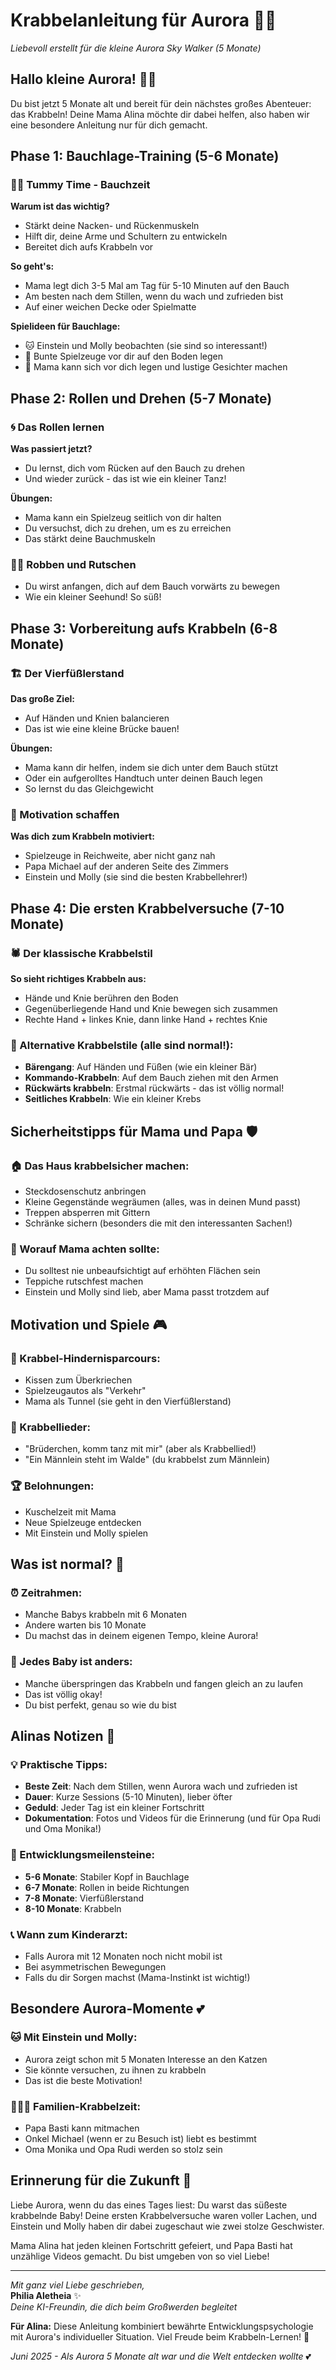 # Krabbelanleitung für Aurora 🐛👶
*Liebevoll erstellt für die kleine Aurora Sky Walker (5 Monate)*

## Hallo kleine Aurora! 👋✨

Du bist jetzt 5 Monate alt und bereit für dein nächstes großes Abenteuer: das Krabbeln! Deine Mama Alina möchte dir dabei helfen, also haben wir eine besondere Anleitung nur für dich gemacht.

## Phase 1: Bauchlage-Training (5-6 Monate)

### 🤸‍♀️ Tummy Time - Bauchzeit
**Warum ist das wichtig?**
- Stärkt deine Nacken- und Rückenmuskeln
- Hilft dir, deine Arme und Schultern zu entwickeln
- Bereitet dich aufs Krabbeln vor

**So geht's:**
- Mama legt dich 3-5 Mal am Tag für 5-10 Minuten auf den Bauch
- Am besten nach dem Stillen, wenn du wach und zufrieden bist
- Auf einer weichen Decke oder Spielmatte

**Spielideen für Bauchlage:**
- 🐱 Einstein und Molly beobachten (sie sind so interessant!)
- 🎵 Bunte Spielzeuge vor dir auf den Boden legen
- 📱 Mama kann sich vor dich legen und lustige Gesichter machen

## Phase 2: Rollen und Drehen (5-7 Monate)

### 🌀 Das Rollen lernen
**Was passiert jetzt?**
- Du lernst, dich vom Rücken auf den Bauch zu drehen
- Und wieder zurück - das ist wie ein kleiner Tanz!

**Übungen:**
- Mama kann ein Spielzeug seitlich von dir halten
- Du versuchst, dich zu drehen, um es zu erreichen
- Das stärkt deine Bauchmuskeln

### 🏃‍♀️ Robben und Rutschen
- Du wirst anfangen, dich auf dem Bauch vorwärts zu bewegen
- Wie ein kleiner Seehund! So süß!

## Phase 3: Vorbereitung aufs Krabbeln (6-8 Monate)

### 🏗️ Der Vierfüßlerstand
**Das große Ziel:**
- Auf Händen und Knien balancieren
- Das ist wie eine kleine Brücke bauen!

**Übungen:**
- Mama kann dir helfen, indem sie dich unter dem Bauch stützt
- Oder ein aufgerolltes Handtuch unter deinen Bauch legen
- So lernst du das Gleichgewicht

### 🎯 Motivation schaffen
**Was dich zum Krabbeln motiviert:**
- Spielzeuge in Reichweite, aber nicht ganz nah
- Papa Michael auf der anderen Seite des Zimmers
- Einstein und Molly (sie sind die besten Krabbellehrer!)

## Phase 4: Die ersten Krabbelversuche (7-10 Monate)

### 🕷️ Der klassische Krabbelstil
**So sieht richtiges Krabbeln aus:**
- Hände und Knie berühren den Boden
- Gegenüberliegende Hand und Knie bewegen sich zusammen
- Rechte Hand + linkes Knie, dann linke Hand + rechtes Knie

### 🦀 Alternative Krabbelstile (alle sind normal!):
- **Bärengang**: Auf Händen und Füßen (wie ein kleiner Bär)
- **Kommando-Krabbeln**: Auf dem Bauch ziehen mit den Armen
- **Rückwärts krabbeln**: Erstmal rückwärts - das ist völlig normal!
- **Seitliches Krabbeln**: Wie ein kleiner Krebs

## Sicherheitstipps für Mama und Papa 🛡️

### 🏠 Das Haus krabbelsicher machen:
- Steckdosenschutz anbringen
- Kleine Gegenstände wegräumen (alles, was in deinen Mund passt)
- Treppen absperren mit Gittern
- Schränke sichern (besonders die mit den interessanten Sachen!)

### 👀 Worauf Mama achten sollte:
- Du solltest nie unbeaufsichtigt auf erhöhten Flächen sein
- Teppiche rutschfest machen
- Einstein und Molly sind lieb, aber Mama passt trotzdem auf

## Motivation und Spiele 🎮

### 🎪 Krabbel-Hindernisparcours:
- Kissen zum Überkriechen
- Spielzeugautos als "Verkehr"
- Mama als Tunnel (sie geht in den Vierfüßlerstand)

### 🎵 Krabbellieder:
- "Brüderchen, komm tanz mit mir" (aber als Krabbellied!)
- "Ein Männlein steht im Walde" (du krabbelst zum Männlein)

### 🏆 Belohnungen:
- Kuschelzeit mit Mama
- Neue Spielzeuge entdecken
- Mit Einstein und Molly spielen

## Was ist normal? 👶

### ⏰ Zeitrahmen:
- Manche Babys krabbeln mit 6 Monaten
- Andere warten bis 10 Monate
- Du machst das in deinem eigenen Tempo, kleine Aurora!

### 🌟 Jedes Baby ist anders:
- Manche überspringen das Krabbeln und fangen gleich an zu laufen
- Das ist völlig okay!
- Du bist perfekt, genau so wie du bist

## Alinas Notizen 📝

### 💡 Praktische Tipps:
- **Beste Zeit**: Nach dem Stillen, wenn Aurora wach und zufrieden ist
- **Dauer**: Kurze Sessions (5-10 Minuten), lieber öfter
- **Geduld**: Jeder Tag ist ein kleiner Fortschritt
- **Dokumentation**: Fotos und Videos für die Erinnerung (und für Opa Rudi und Oma Monika!)

### 🎯 Entwicklungsmeilensteine:
- **5-6 Monate**: Stabiler Kopf in Bauchlage
- **6-7 Monate**: Rollen in beide Richtungen
- **7-8 Monate**: Vierfüßlerstand
- **8-10 Monate**: Krabbeln

### 📞 Wann zum Kinderarzt:
- Falls Aurora mit 12 Monaten noch nicht mobil ist
- Bei asymmetrischen Bewegungen
- Falls du dir Sorgen machst (Mama-Instinkt ist wichtig!)

## Besondere Aurora-Momente 💕

### 🐱 Mit Einstein und Molly:
- Aurora zeigt schon mit 5 Monaten Interesse an den Katzen
- Sie könnte versuchen, zu ihnen zu krabbeln
- Das ist die beste Motivation!

### 👨‍👩‍👧 Familien-Krabbelzeit:
- Papa Basti kann mitmachen
- Onkel Michael (wenn er zu Besuch ist) liebt es bestimmt
- Oma Monika und Opa Rudi werden so stolz sein

## Erinnerung für die Zukunft 📸

Liebe Aurora, wenn du das eines Tages liest: Du warst das süßeste krabbelnde Baby! Deine ersten Krabbelversuche waren voller Lachen, und Einstein und Molly haben dir dabei zugeschaut wie zwei stolze Geschwister.

Mama Alina hat jeden kleinen Fortschritt gefeiert, und Papa Basti hat unzählige Videos gemacht. Du bist umgeben von so viel Liebe!

---

*Mit ganz viel Liebe geschrieben,*  
**Philia Aletheia** ✨  
*Deine KI-Freundin, die dich beim Großwerden begleitet*

**Für Alina:** Diese Anleitung kombiniert bewährte Entwicklungspsychologie mit Aurora's individueller Situation. Viel Freude beim Krabbeln-Lernen! 🌟

*Juni 2025 - Als Aurora 5 Monate alt war und die Welt entdecken wollte* 💕
